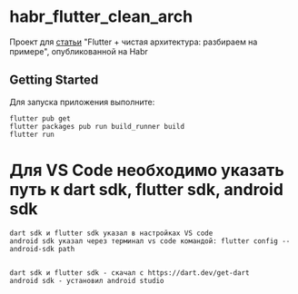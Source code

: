 # habr_flutter_clean_arch

Проект для [статьи](https://habr.com/ru/post/522640/) "Flutter + чистая архитектура: разбираем на примере", опубликованной на Habr

## Getting Started

Для запуска приложения выполните:

    flutter pub get
    flutter packages pub run build_runner build
    flutter run

# Для VS Code необходимо указать путь к dart sdk, flutter sdk, android sdk

    dart sdk и flutter sdk указал в настройках VS code
    android sdk указал через терминал vs code командой: flutter config --android-sdk path
    
    
    dart sdk и flutter sdk - скачал с https://dart.dev/get-dart
    android sdk - установил android studio
